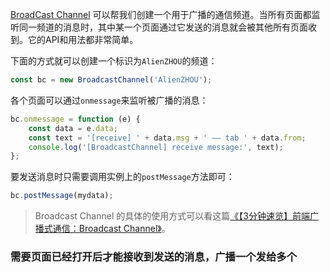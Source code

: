 [BroadCast Channel](https://link.segmentfault.com/?url=https%3A%2F%2Fdeveloper.mozilla.org%2Fen-US%2Fdocs%2FWeb%2FAPI%2FBroadcastChannel) 可以帮我们创建一个用于广播的通信频道。当所有页面都监听同一频道的消息时，其中某一个页面通过它发送的消息就会被其他所有页面收到。它的API和用法都非常简单。

下面的方式就可以创建一个标识为`AlienZHOU`的频道：

```javascript
const bc = new BroadcastChannel('AlienZHOU');
```

各个页面可以通过`onmessage`来监听被广播的消息：

```javascript
bc.onmessage = function (e) {
    const data = e.data;
    const text = '[receive] ' + data.msg + ' —— tab ' + data.from;
    console.log('[BroadcastChannel] receive message:', text);
};
```

要发送消息时只需要调用实例上的`postMessage`方法即可：

```javascript
bc.postMessage(mydata);
```

> Broadcast Channel 的具体的使用方式可以看这篇[《【3分钟速览】前端广播式通信：Broadcast Channel》](https://link.segmentfault.com/?url=https%3A%2F%2Fgithub.com%2Falienzhou%2Fblog%2Fissues%2F26)。



### 需要页面已经打开后才能接收到发送的消息，广播一个发给多个



